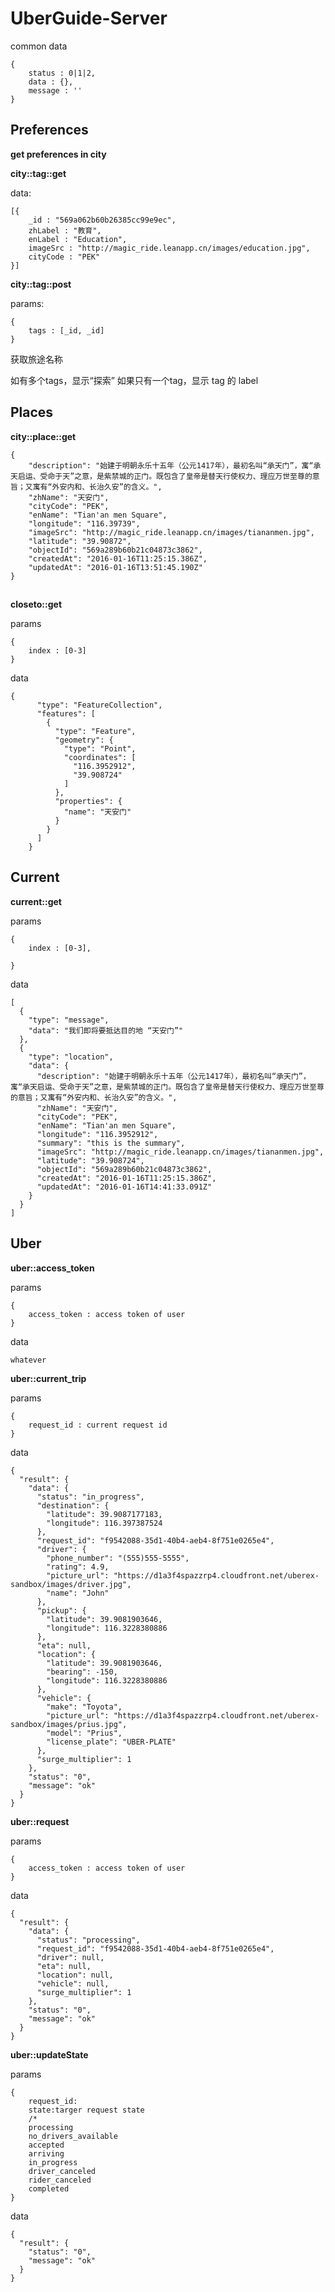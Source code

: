 # UberGuide-Server

common data

```
{
	status : 0|1|2,
	data : {},
	message : ''
}
```

## Preferences

__get preferences in city__

__city::tag::get__

data:

```
[{
	_id : "569a062b60b26385cc99e9ec",
	zhLabel : "教育",
	enLabel : "Education",
	imageSrc : "http://magic_ride.leanapp.cn/images/education.jpg",
	cityCode : "PEK"
}]
```

__city::tag::post__

params: 

```
{
	tags : [_id, _id]
}
```

获取旅途名称

如有多个tags，显示“探索”
如果只有一个tag，显示 tag 的 label

## Places

__city::place::get__

```
{
	"description": "始建于明朝永乐十五年（公元1417年），最初名叫“承天门”，寓“承天启运、受命于天”之意，是紫禁城的正门。既包含了皇帝是替天行使权力、理应万世至尊的意旨；又寓有“外安内和、长治久安”的含义。",
	"zhName": "天安门",
	"cityCode": "PEK",
	"enName": "Tian'an men Square",
	"longitude": "116.39739",
	"imageSrc": "http://magic_ride.leanapp.cn/images/tiananmen.jpg",
	"latitude": "39.90872",
	"objectId": "569a289b60b21c04873c3862",
	"createdAt": "2016-01-16T11:25:15.386Z",
	"updatedAt": "2016-01-16T13:51:45.190Z"
}
```

## 

__closeto::get__

params

```
{
	index : [0-3]
}
```

data

```
{
      "type": "FeatureCollection",
      "features": [
        {
          "type": "Feature",
          "geometry": {
            "type": "Point",
            "coordinates": [
              "116.3952912",
              "39.908724"
            ]
          },
          "properties": {
            "name": "天安门"
          }
        }
      ]
    }
```

## Current

__current::get__

params

```
{
	index : [0-3],
	
}
```

data

```
[
  {
    "type": "message",
    "data": "我们即将要抵达目的地 “天安门”"
  },
  {
    "type": "location",
    "data": {
      "description": "始建于明朝永乐十五年（公元1417年），最初名叫“承天门”，寓“承天启运、受命于天”之意，是紫禁城的正门。既包含了皇帝是替天行使权力、理应万世至尊的意旨；又寓有“外安内和、长治久安”的含义。",
      "zhName": "天安门",
      "cityCode": "PEK",
      "enName": "Tian'an men Square",
      "longitude": "116.3952912",
      "summary": "this is the summary",
      "imageSrc": "http://magic_ride.leanapp.cn/images/tiananmen.jpg",
      "latitude": "39.908724",
      "objectId": "569a289b60b21c04873c3862",
      "createdAt": "2016-01-16T11:25:15.386Z",
      "updatedAt": "2016-01-16T14:41:33.091Z"
    }
  }
]
```



## Uber


__uber::access_token__

params

```
{
	access_token : access token of user
}
```

data

```
whatever
```

__uber::current_trip__



params

```
{
	request_id : current request id
}
```

data

```
{
  "result": {
    "data": {
      "status": "in_progress",
      "destination": {
        "latitude": 39.9087177183,
        "longitude": 116.397387524
      },
      "request_id": "f9542088-35d1-40b4-aeb4-8f751e0265e4",
      "driver": {
        "phone_number": "(555)555-5555",
        "rating": 4.9,
        "picture_url": "https://d1a3f4spazzrp4.cloudfront.net/uberex-sandbox/images/driver.jpg",
        "name": "John"
      },
      "pickup": {
        "latitude": 39.9081903646,
        "longitude": 116.3228380886
      },
      "eta": null,
      "location": {
        "latitude": 39.9081903646,
        "bearing": -150,
        "longitude": 116.3228380886
      },
      "vehicle": {
        "make": "Toyota",
        "picture_url": "https://d1a3f4spazzrp4.cloudfront.net/uberex-sandbox/images/prius.jpg",
        "model": "Prius",
        "license_plate": "UBER-PLATE"
      },
      "surge_multiplier": 1
    },
    "status": "0",
    "message": "ok"
  }
}
```

__uber::request__

params

```
{
	access_token : access token of user
}
```

data

```
{
  "result": {
    "data": {
      "status": "processing",
      "request_id": "f9542088-35d1-40b4-aeb4-8f751e0265e4",
      "driver": null,
      "eta": null,
      "location": null,
      "vehicle": null,
      "surge_multiplier": 1
    },
    "status": "0",
    "message": "ok"
  }
}
```

__uber::updateState__

params

```
{
    request_id:
    state:targer request state
    /*
    processing
    no_drivers_available
    accepted
    arriving
    in_progress
    driver_canceled
    rider_canceled
    completed
}
```

data

```
{
  "result": {
    "status": "0",
    "message": "ok"
  }
}
```
